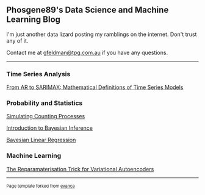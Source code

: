 ## Phosgene89's Data Science and Machine Learning Blog
I'm just another data lizard posting my ramblings on the internet. Don't trust any of it.

Contact me at gfeldman@tpg.com.au if you have any questions. 


---

### Time Series Analysis
[From AR to SARIMAX: Mathematical Definitions of Time Series Models](https://phosgene89.github.io/sarima)

### Probability and Statistics
[Simulating Counting Processes](https://phosgene89.github.io/simulating_counting_processes)

[Introduction to Bayesian Inference](https://phosgene89.github.io/bayesian/bayesian_inference)

[Bayesian Linear Regression](https://phosgene89.github.io/bayesian/bayesian_linear_regression)

### Machine Learning

[The Reparamaterisation Trick for Variational Autoencoders](https://github.com/phosgene89/phosgene89.github.io/blob/master/machine_learning/autoencoders/reparamatisation_trick.pdf)


---
<p style="font-size:11px">Page template forked from <a href="https://github.com/evanca/quick-portfolio">evanca</a></p>
<!-- Remove above link if you don't want to attibute -->
